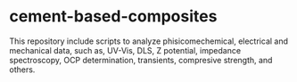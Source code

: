 # cement-based-composites
This repository include scripts to analyze phisicomechemical, electrical and mechanical data, such as, UV-Vis, DLS, Z potential, impedance spectroscopy, OCP determination, transients, compresive strength, and others.
